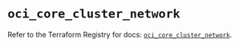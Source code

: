 # `oci_core_cluster_network`

Refer to the Terraform Registry for docs: [`oci_core_cluster_network`](https://registry.terraform.io/providers/hashicorp/oci/7.19.0/docs/resources/core_cluster_network).
